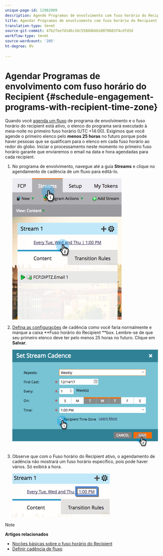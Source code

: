 ```yaml
---
unique-page-id: 12982909
description: Agende Programas de envolvimento com fuso horário do Recipient - Documentos do Marketing - Documentação do produto
title: Agendar Programas de envolvimento com fuso horário do Recipient
translation-type: tm+mt
source-git-commit: 47b2fee7d146c3dc558d4bbb10070683f4cdfd3d
workflow-type: tm+mt
source-wordcount: '205'
ht-degree: 0%

---
```



# Agendar Programas de envolvimento com fuso horário do Recipient {#schedule-engagement-programs-with-recipient-time-zone}

Quando você [agenda um fluxo](https://docs.marketo.com/display/DOCS/Schedule+Engagement+Programs+for+Recipient+Time+Zones) de programa de envolvimento e o fuso horário do recipient está ativo, o elenco do programa será executado à meia-noite no primeiro fuso horário (UTC +14:00). Exigimos que você agende o primeiro elenco pelo **menos 25 horas** no futuro porque pode haver pessoas que se qualificam para o elenco em cada fuso horário ao redor do globo. Iniciar o processamento neste momento no primeiro fuso horário garante que enviaremos o email na data e hora agendadas para cada recipient.

1. No programa de envolvimento, navegue até a guia **Streams** e clique no agendamento de cadência de um fluxo para editá-lo.

   ![](assets/image2017-12-5-13-3a36-3a21.png)

1. [Defina as configurações](../../../../../product-docs/email-marketing/drip-nurturing/engagement-program-streams/set-stream-cadence.md) de cadência como você faria normalmente e marque a caixa **Fuso horário do Recipient **box. Lembre-se de que seu primeiro elenco deve ter pelo menos 25 horas no futuro. Clique em **Salvar**.

   ![](assets/image2017-12-5-13-3a50-3a32.png)

1. Observe que com o Fuso horário do Recipient ativo, o agendamento de cadência não mostrará um fuso horário específico, pois pode haver vários. Só exibirá a hora.

   ![](assets/image2017-12-5-13-3a56-3a21.png)

>[!NOTE]
>
>**Artigos relacionados**
>
>* [Noções básicas sobre o fuso horário do Recipient](../../../../../product-docs/email-marketing/email-programs/email-program-actions/scheduling-with-recipient-time-zone/understanding-recipient-time-zone.md)
>* [Definir cadência de fluxo](../../../../../product-docs/email-marketing/drip-nurturing/engagement-program-streams/set-stream-cadence.md)

>



